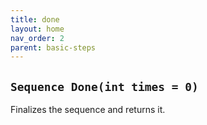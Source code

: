 ```yaml
---
title: done
layout: home
nav_order: 2
parent: basic-steps
---
```


## `Sequence Done(int times = 0)`

Finalizes the sequence and returns it.